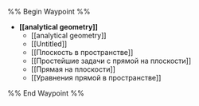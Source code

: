 %% Begin Waypoint %%
- **[[analytical geometry]]**
	- [[analytical geometry]]
	- [[Untitled]]
	- [[Плоскость в пространстве]]
	- [[Простейшие задачи с прямой на плоскости]]
	- [[Прямая на плоскости]]
	- [[Уравнения прямой в пространстве]]

%% End Waypoint %%